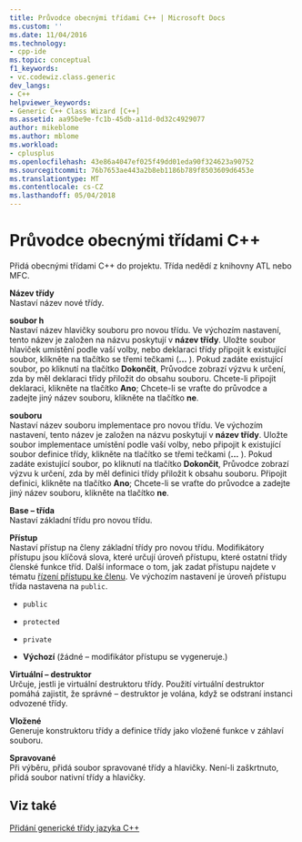 ```yaml
---
title: Průvodce obecnými třídami C++ | Microsoft Docs
ms.custom: ''
ms.date: 11/04/2016
ms.technology:
- cpp-ide
ms.topic: conceptual
f1_keywords:
- vc.codewiz.class.generic
dev_langs:
- C++
helpviewer_keywords:
- Generic C++ Class Wizard [C++]
ms.assetid: aa95be9e-fc1b-45db-a11d-0d32c4929077
author: mikeblome
ms.author: mblome
ms.workload:
- cplusplus
ms.openlocfilehash: 43e86a4047ef025f49dd01eda90f324623a90752
ms.sourcegitcommit: 76b7653ae443a2b8eb1186b789f8503609d6453e
ms.translationtype: MT
ms.contentlocale: cs-CZ
ms.lasthandoff: 05/04/2018
---
```

# <a name="generic-c-class-wizard"></a>Průvodce obecnými třídami C++
Přidá obecnými třídami C++ do projektu. Třída nedědí z knihovny ATL nebo MFC.  
  
 **Název třídy**  
 Nastaví název nové třídy.  
  
 **soubor h**  
 Nastaví název hlavičky souboru pro novou třídu. Ve výchozím nastavení, tento název je založen na názvu poskytují v **název třídy**. Uložte soubor hlaviček umístění podle vaší volby, nebo deklaraci třídy připojit k existující soubor, klikněte na tlačítko se třemi tečkami (**...** ). Pokud zadáte existující soubor, po kliknutí na tlačítko **Dokončit**, Průvodce zobrazí výzvu k určení, zda by měl deklaraci třídy přiložit do obsahu souboru. Chcete-li připojit deklaraci, klikněte na tlačítko **Ano**; Chcete-li se vraťte do průvodce a zadejte jiný název souboru, klikněte na tlačítko **ne**.  
  
 **souboru**  
 Nastaví název souboru implementace pro novou třídu. Ve výchozím nastavení, tento název je založen na názvu poskytují v **název třídy**. Uložte soubor implementace umístění podle vaší volby, nebo připojit k existující soubor definice třídy, klikněte na tlačítko se třemi tečkami (**...** ). Pokud zadáte existující soubor, po kliknutí na tlačítko **Dokončit**, Průvodce zobrazí výzvu k určení, zda by měl definici třídy přiložit k obsahu souboru. Připojit definici, klikněte na tlačítko **Ano**; Chcete-li se vraťte do průvodce a zadejte jiný název souboru, klikněte na tlačítko **ne**.  
  
 **Base – třída**  
 Nastaví základní třídu pro novou třídu.  
  
 **Přístup**  
 Nastaví přístup na členy základní třídy pro novou třídu. Modifikátory přístupu jsou klíčová slova, které určují úroveň přístupu, které ostatní třídy členské funkce tříd. Další informace o tom, jak zadat přístupu najdete v tématu [řízení přístupu ke členu](../cpp/member-access-control-cpp.md). Ve výchozím nastavení je úroveň přístupu třída nastavena na `public`.  
  
-   `public`  
  
-   `protected`  
  
-   `private`  
  
-   **Výchozí** (žádné – modifikátor přístupu se vygeneruje.)  
  
 **Virtuální – destruktor**  
 Určuje, jestli je virtuální destruktoru třídy. Použití virtuální destruktor pomáhá zajistit, že správné – destruktor je volána, když se odstraní instanci odvozené třídy.  
  
 **Vložené**  
 Generuje konstruktoru třídy a definice třídy jako vložené funkce v záhlaví souboru.  
  
 **Spravované**  
 Při výběru, přidá soubor spravované třídy a hlavičky. Není-li zaškrtnuto, přidá soubor nativní třídy a hlavičky.  
  
## <a name="see-also"></a>Viz také  
 [Přidání generické třídy jazyka C++](../ide/adding-a-generic-cpp-class.md)